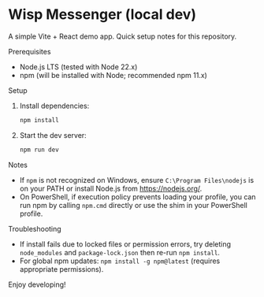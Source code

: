 # Wisp Messenger (local dev)

A simple Vite + React demo app. Quick setup notes for this repository.

Prerequisites
- Node.js LTS (tested with Node 22.x)
- npm (will be installed with Node; recommended npm 11.x)

Setup
1. Install dependencies:

   ```powershell
   npm install
   ```

2. Start the dev server:

   ```powershell
   npm run dev
   ```

Notes
- If `npm` is not recognized on Windows, ensure `C:\Program Files\nodejs` is on your PATH or install Node.js from https://nodejs.org/.
- On PowerShell, if execution policy prevents loading your profile, you can run npm by calling `npm.cmd` directly or use the shim in your PowerShell profile.

Troubleshooting
- If install fails due to locked files or permission errors, try deleting `node_modules` and `package-lock.json` then re-run `npm install`.
- For global npm updates: `npm install -g npm@latest` (requires appropriate permissions).

Enjoy developing!
